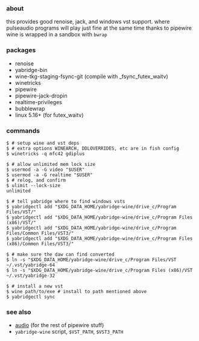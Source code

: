 ### about

this provides good renoise, jack, and windows vst support. where
pulseaudio programs will play just fine at the same time thanks to
pipewire  
wine is wrapped in a sandbox with `bwrap`

### packages

- renoise
- yabridge-bin
- wine-tkg-staging-fsync-git (compile with \_fsync_futex_waitv)
- winetricks
- pipewire
- pipewire-jack-dropin
- realtime-privileges
- bubblewrap
- linux 5.16+ (for futex_waitv)

### commands

    $ # setup wine and vst deps
    $ # extra options WINEARCH, DDLOVERRIDES, etc are in fish config
    $ winetricks -q mfc42 gdiplus

    $ # allow unlimited mem lock size
    $ usermod -a -G video "$USER"
    $ usermod -a -G realtime "$USER"
    $ # relog, and confirm
    $ ulimit --lock-size
    unlimited

    $ # tell yabridge where to find windows vsts
    $ yabridgectl add "$XDG_DATA_HOME/yabridge-wine/drive_c/Program Files/VST/"
    $ yabridgectl add "$XDG_DATA_HOME/yabridge-wine/drive_c/Program Files (x86)/VST/"
    $ yabridgectl add "$XDG_DATA_HOME/yabridge-wine/drive_c/Program Files/Common Files/VST3/"
    $ yabridgectl add "$XDG_DATA_HOME/yabridge-wine/drive_c/Program Files (x86)/Common Files/VST3/"

    $ # make sure the daw can find converted
    $ ln -s "$XDG_DATA_HOME/yabridge-wine/drive_c/Program Files/VST ~/.vst/yabridge-64
    $ ln -s "$XDG_DATA_HOME/yabridge-wine/drive_c/Program Files (x86)/VST ~/.vst/yabridge-32

    $ # install a new vst
    $ wine path/to/exe # install to path mentioned above
    $ yabridgectl sync

### see also

- [audio](./audio.md) (for the rest of pipewire stuff)
- `yabridge-wine` script, `$VST_PATH`, `$VST3_PATH`
